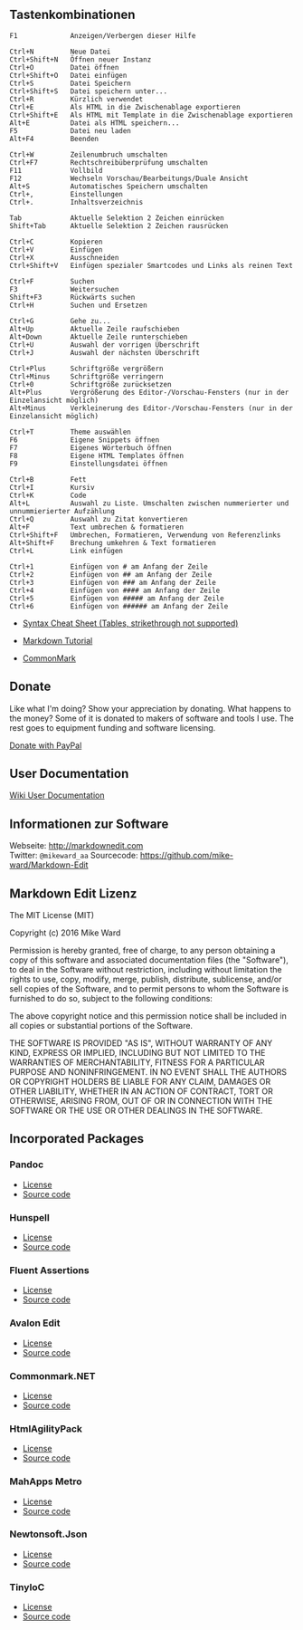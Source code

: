 Tastenkombinationen
------------------

    F1             Anzeigen/Verbergen dieser Hilfe

    Ctrl+N         Neue Datei
    Ctrl+Shift+N   Öffnen neuer Instanz
    Ctrl+O         Datei öffnen
    Ctrl+Shift+O   Datei einfügen
    Ctrl+S         Datei Speichern
    Ctrl+Shift+S   Datei speichern unter...
    Ctrl+R         Kürzlich verwendet
    Ctrl+E         Als HTML in die Zwischenablage exportieren
    Ctrl+Shift+E   Als HTML mit Template in die Zwischenablage exportieren
    Alt+E          Datei als HTML speichern...
    F5             Datei neu laden
    Alt+F4         Beenden

    Ctrl+W         Zeilenumbruch umschalten
    Ctrl+F7        Rechtschreibüberprüfung umschalten
    F11            Vollbild
    F12            Wechseln Vorschau/Bearbeitungs/Duale Ansicht
    Alt+S          Automatisches Speichern umschalten
    Ctrl+,         Einstellungen
    Ctrl+.         Inhaltsverzeichnis

    Tab            Aktuelle Selektion 2 Zeichen einrücken
    Shift+Tab      Aktuelle Selektion 2 Zeichen rausrücken

    Ctrl+C         Kopieren
    Ctrl+V         Einfügen
    Ctrl+X         Ausschneiden
    Ctrl+Shift+V   Einfügen spezialer Smartcodes und Links als reinen Text

    Ctrl+F         Suchen
    F3             Weitersuchen
    Shift+F3       Rückwärts suchen
    Ctrl+H         Suchen und Ersetzen

    Ctrl+G         Gehe zu...
    Alt+Up         Aktuelle Zeile raufschieben
    Alt+Down       Aktuelle Zeile runterschieben
    Ctrl+U         Auswahl der vorrigen Überschrift
    Ctrl+J         Auswahl der nächsten Überschrift

    Ctrl+Plus      Schriftgröße vergrößern
    Ctrl+Minus     Schriftgröße verringern
    Ctrl+0         Schriftgröße zurücksetzen
    Alt+Plus       Vergrößerung des Editor-/Vorschau-Fensters (nur in der Einzelansicht möglich)
    Alt+Minus      Verkleinerung des Editor-/Vorschau-Fensters (nur in der Einzelansicht möglich)

    Ctrl+T         Theme auswählen
    F6             Eigene Snippets öffnen
    F7             Eigenes Wörterbuch öffnen
    F8             Eigene HTML Templates öffnen
    F9             Einstellungsdatei öffnen

    Ctrl+B         Fett
    Ctrl+I         Kursiv
    Ctrl+K         Code
    Alt+L          Auswahl zu Liste. Umschalten zwischen nummerierter und unnummierierter Aufzählung
    Ctrl+Q         Auswahl zu Zitat konvertieren
    Alt+F          Text umbrechen & formatieren
    Ctrl+Shift+F   Umbrechen, Formatieren, Verwendung von Referenzlinks
    Alt+Shift+F    Brechung umkehren & Text formatieren
    Ctrl+L         Link einfügen

    Ctrl+1         Einfügen von # am Anfang der Zeile
    Ctrl+2         Einfügen von ## am Anfang der Zeile
    Ctrl+3         Einfügen von ### am Anfang der Zeile
    Ctrl+4         Einfügen von #### am Anfang der Zeile
    Ctrl+5         Einfügen von ##### am Anfang der Zeile
    Ctrl+6         Einfügen von ###### am Anfang der Zeile

-   [Syntax Cheat Sheet (Tables, strikethrough not
    supported)](https://github.com/adam-p/markdown-here/wiki/Markdown-Cheatsheet)

-   [Markdown Tutorial](http://markdowntutorial.com/)

-   [CommonMark](http://commonmark.org)

Donate
------

Like what I'm doing? Show your appreciation by donating. What happens to the
money? Some of it is donated to makers of software and tools I use. The rest
goes to equipment funding and software licensing.

[Donate with PayPal](http://mike-ward.net/donate)

User Documentation
------------------

[Wiki User Documentation](https://github.com/mike-ward/Markdown-Edit/wiki)

Informationen zur Software
-----

Webseite: <http://markdownedit.com>  
Twitter: `@mikeward_aa` 
Sourcecode: <https://github.com/mike-ward/Markdown-Edit>

Markdown Edit Lizenz
---------------------

The MIT License (MIT)

Copyright (c) 2016 Mike Ward

Permission is hereby granted, free of charge, to any person obtaining a copy of
this software and associated documentation files (the "Software"), to deal in
the Software without restriction, including without limitation the rights to
use, copy, modify, merge, publish, distribute, sublicense, and/or sell copies of
the Software, and to permit persons to whom the Software is furnished to do so,
subject to the following conditions:

The above copyright notice and this permission notice shall be included in all
copies or substantial portions of the Software.

THE SOFTWARE IS PROVIDED "AS IS", WITHOUT WARRANTY OF ANY KIND, EXPRESS OR
IMPLIED, INCLUDING BUT NOT LIMITED TO THE WARRANTIES OF MERCHANTABILITY, FITNESS
FOR A PARTICULAR PURPOSE AND NONINFRINGEMENT. IN NO EVENT SHALL THE AUTHORS OR
COPYRIGHT HOLDERS BE LIABLE FOR ANY CLAIM, DAMAGES OR OTHER LIABILITY, WHETHER
IN AN ACTION OF CONTRACT, TORT OR OTHERWISE, ARISING FROM, OUT OF OR IN
CONNECTION WITH THE SOFTWARE OR THE USE OR OTHER DEALINGS IN THE SOFTWARE.

Incorporated Packages
---------------------

### Pandoc

-   [License](https://github.com/jgm/pandoc/blob/master/COPYING)
-   [Source code](https://github.com/jgm/pandoc)

### Hunspell

-   [License](http://sourceforge.net/directory/license:lgpl/)
-   [Source code](http://sourceforge.net/projects/hunspell/)

### Fluent Assertions

-   [License](https://github.com/dennisdoomen/fluentassertions/blob/develop/LICENSE)
-   [Source code](https://github.com/dennisdoomen/fluentassertions)

### Avalon Edit

-   [License](http://opensource.org/licenses/MIT)
-   [Source code](https://github.com/icsharpcode/AvalonEdit)

### Commonmark.NET

-   [License](https://github.com/Knagis/CommonMark.NET/blob/master/LICENSE.md)
-   [Source code](https://github.com/Knagis/CommonMark.NET)

### HtmlAgilityPack

-   [License](https://htmlagilitypack.codeplex.com/license)
-   [Source code](https://htmlagilitypack.codeplex.com/)

### MahApps Metro

-   [License](http://opensource.org/licenses/MS-PL)
-   [Source code](https://github.com/MahApps/MahApps.Metro)

### Newtonsoft.Json

-   [License](https://github.com/JamesNK/Newtonsoft.Json/blob/master/LICENSE.md)
-   [Source code](https://github.com/JamesNK/Newtonsoft.Json)

### TinyIoC

-   [License](https://github.com/grumpydev/TinyIoC/blob/master/licence.txt)
-   [Source code](https://github.com/grumpydev/TinyIoC)

